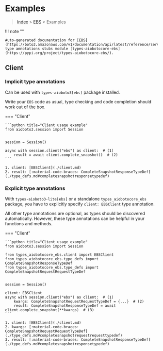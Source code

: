 # Examples

> [Index](../README.md) > [EBS](./README.md) > Examples

!!! note ""

    Auto-generated documentation for [EBS](https://boto3.amazonaws.com/v1/documentation/api/latest/reference/services/ebs.html#EBS)
    type annotations stubs module [types-aiobotocore-ebs](https://pypi.org/project/types-aiobotocore-ebs/).

## Client

### Implicit type annotations

Can be used with `types-aioboto3[ebs]` package installed.

Write your `EBS` code as usual,
type checking and code completion should work out of the box.



=== "Client"

    ```python title="Client usage example"
    from aioboto3.session import Session


    session = Session()

    async with session.client("ebs") as client:  # (1)
        result = await client.complete_snapshot()  # (2)
    ```

    1. client: [EBSClient](./client.md)
    2. result: [:material-code-braces: CompleteSnapshotResponseTypeDef](./type_defs.md#completesnapshotresponsetypedef) 






### Explicit type annotations

With `types-aioboto3-lite[ebs]`
or a standalone `types_aiobotocore_ebs` package, you have to explicitly specify
`client: EBSClient` type annotation.

All other type annotations are optional, as types should be discovered automatically.
However, these type annotations can be helpful in your functions and methods.


=== "Client"

    ```python title="Client usage example"
    from aioboto3.session import Session

    from types_aiobotocore_ebs.client import EBSClient
    from types_aiobotocore_ebs.type_defs import CompleteSnapshotResponseTypeDef
    from types_aiobotocore_ebs.type_defs import CompleteSnapshotRequestRequestTypeDef


    session = Session()

    client: EBSClient
    async with session.client("ebs") as client:  # (1)
        kwargs: CompleteSnapshotRequestRequestTypeDef = {...}  # (2)
        result: CompleteSnapshotResponseTypeDef = await client.complete_snapshot(**kwargs)  # (3)
    ```

    1. client: [EBSClient](./client.md)
    2. kwargs: [:material-code-braces: CompleteSnapshotRequestRequestTypeDef](./type_defs.md#completesnapshotrequestrequesttypedef) 
    3. result: [:material-code-braces: CompleteSnapshotResponseTypeDef](./type_defs.md#completesnapshotresponsetypedef) 






